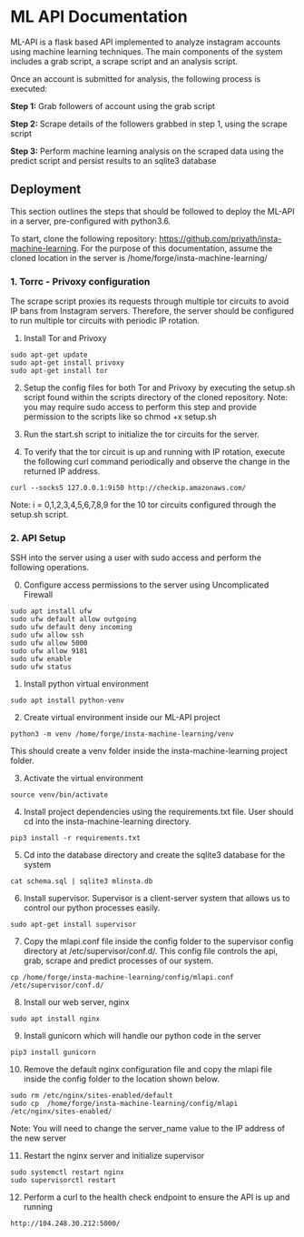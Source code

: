 # ML API Documentation
ML-API is a flask based API implemented to analyze instagram accounts using machine learning techniques. The main components of the system includes a grab script, a scrape script and an analysis script.

Once an account is submitted for analysis, the following process is executed:

**Step 1:** Grab followers of account using the grab script

**Step 2:**  Scrape details of the followers grabbed in step 1, using the scrape script

**Step 3:**  Perform machine learning analysis on the scraped data using the predict script and persist results to an sqlite3 database

## Deployment
This section outlines the steps that should be followed to deploy the ML-API in a server, pre-configured with python3.6.

To start, clone the following repository: https://github.com/priyath/insta-machine-learning. For the purpose of this documentation, assume the cloned location in the server is /home/forge/insta-machine-learning/

### 1. Torrc - Privoxy configuration
The scrape script proxies its requests through multiple tor circuits to avoid IP bans from Instagram servers. Therefore, the server should be configured to run multiple tor circuits with periodic IP rotation.

1. Install Tor and Privoxy

```
sudo apt-get update
sudo apt-get install privoxy
sudo apt-get install tor
```

2. Setup the config files for both Tor and Privoxy by executing the setup.sh script found within the scripts directory of the cloned repository.
Note: you may require sudo access to perform this step and provide permission to the scripts like so chmod +x setup.sh

3. Run the start.sh script to initialize the tor circuits for the server.

4. To verify that the tor circuit is up and running with IP rotation, execute the following curl command periodically and observe the change in the returned IP address.

```
curl --socks5 127.0.0.1:9i50 http://checkip.amazonaws.com/
```
Note: i = 0,1,2,3,4,5,6,7,8,9 for the 10 tor circuits configured through the setup.sh script.

### 2. API Setup
SSH into the server using a user with sudo access and perform the following operations.


0. Configure access permissions to the server using Uncomplicated Firewall
```
sudo apt install ufw
sudo ufw default allow outgoing
sudo ufw default deny incoming
sudo ufw allow ssh
sudo ufw allow 5000
sudo ufw allow 9181
sudo ufw enable
sudo ufw status
```

1. Install python virtual environment
```
sudo apt install python-venv
```

2. Create virtual environment inside our ML-API project
```
python3 -m venv /home/forge/insta-machine-learning/venv
```

This should create a venv folder inside the insta-machine-learning project folder.

3. Activate the virtual environment
```
source venv/bin/activate
```

4. Install project dependencies using the requirements.txt file. User should cd into the insta-machine-learning directory.
```
pip3 install -r requirements.txt
```

5. Cd into the database directory and create the sqlite3 database for the system

```
cat schema.sql | sqlite3 mlinsta.db
```

6. Install supervisor. Supervisor is a client-server system that allows us to control our python processes easily.
```
sudo apt-get install supervisor
```

7. Copy the mlapi.conf file inside the config folder to the supervisor config directory at /etc/supervisor/conf.d/. This config file controls the api, grab, scrape and predict processes of our system.
```
cp /home/forge/insta-machine-learning/config/mlapi.conf  /etc/supervisor/conf.d/
```

8. Install our web server, nginx
```
sudo apt install nginx
```

9. Install gunicorn which will handle our python code in the server
```
pip3 install gunicorn
```

10. Remove the default nginx configuration file and copy the mlapi file inside the config folder to the location shown below.
```
sudo rm /etc/nginx/sites-enabled/default
sudo cp  /home/forge/insta-machine-learning/config/mlapi  /etc/nginx/sites-enabled/
```
Note: You will need to change the server_name value to the IP address of the new server

11. Restart the nginx server and initialize supervisor
```
sudo systemctl restart nginx
sudo supervisorctl restart
```
12. Perform a curl to the health check endpoint to ensure the API is up and running

```
http://104.248.30.212:5000/
```
